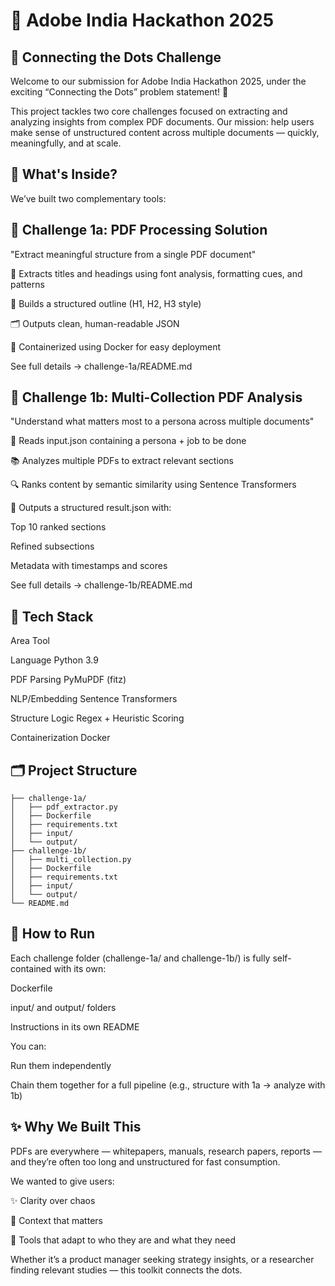 # 🎯 Adobe India Hackathon 2025
## 🔗 Connecting the Dots Challenge
Welcome to our submission for Adobe India Hackathon 2025, under the exciting “Connecting the Dots” problem statement! 🚀

This project tackles two core challenges focused on extracting and analyzing insights from complex PDF documents. Our mission: help users make sense of unstructured content across multiple documents — quickly, meaningfully, and at scale.

## 📘 What's Inside?
We’ve built two complementary tools:

## 🔹 Challenge 1a: PDF Processing Solution
"Extract meaningful structure from a single PDF document"

🧠 Extracts titles and headings using font analysis, formatting cues, and patterns

📄 Builds a structured outline (H1, H2, H3 style)

🗂 Outputs clean, human-readable JSON

🐳 Containerized using Docker for easy deployment

See full details → challenge-1a/README.md

## 🔹 Challenge 1b: Multi-Collection PDF Analysis
"Understand what matters most to a persona across multiple documents"

🤖 Reads input.json containing a persona + job to be done

📚 Analyzes multiple PDFs to extract relevant sections

🔍 Ranks content by semantic similarity using Sentence Transformers

🧾 Outputs a structured result.json with:

Top 10 ranked sections

Refined subsections

Metadata with timestamps and scores

See full details → challenge-1b/README.md

## 🧠 Tech Stack

Area	Tool

Language	Python 3.9

PDF Parsing	PyMuPDF (fitz)

NLP/Embedding	Sentence Transformers

Structure Logic	Regex + Heuristic Scoring

Containerization	Docker

## 🗂 Project Structure
```
├── challenge-1a/        
│   ├── pdf_extractor.py
│   ├── Dockerfile
│   ├── requirements.txt
│   ├── input/
│   └── output/
├── challenge-1b/   
│   ├── multi_collection.py
│   ├── Dockerfile
│   ├── requirements.txt
│   ├── input/
│   └── output/
└── README.md

 ```              

## 🏁 How to Run
Each challenge folder (challenge-1a/ and challenge-1b/) is fully self-contained with its own:

Dockerfile

input/ and output/ folders

Instructions in its own README

You can:

Run them independently

Chain them together for a full pipeline (e.g., structure with 1a → analyze with 1b)

## ✨ Why We Built This
PDFs are everywhere — whitepapers, manuals, research papers, reports — and they’re often too long and unstructured for fast consumption.

We wanted to give users:

✨ Clarity over chaos

🧠 Context that matters

🚀 Tools that adapt to who they are and what they need

Whether it’s a product manager seeking strategy insights, or a researcher finding relevant studies — this toolkit connects the dots.
